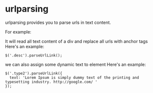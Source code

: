 urlparsing
==========

urlparsing provides you to parse urls in text content.

For example:

It will read all text content of a div and replace all urls with anchor tags
Here's an example:

```
$('.desc').parseUrlLink();
```



we can also assign some dynamic text to element
Here's an example:
```
$('.type2').parseUrlLink({
  text: 'Lorem Ipsum is simply dummy text of the printing and typesetting industry. http://google.com/ '
});
```
